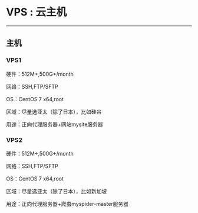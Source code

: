 VPS : 云主机
=========================================================

--------------------

## 主机

### VPS1

硬件：512M+,500G+/month  

网络：SSH,FTP/SFTP  

OS：CentOS 7 x64,root  

区域：尽量选亚太（除了日本），比如硅谷  

用途：正向代理服务器+网站mysite服务器  

### VPS2

硬件：512M+,500G+/month  

网络：SSH,FTP/SFTP  

OS：CentOS 7 x64,root  

区域：尽量选亚太（除了日本），比如新加坡  

用途：正向代理服务器+爬虫myspider-master服务器
